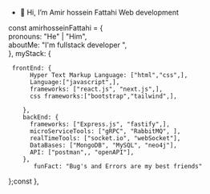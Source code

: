 - 👋 Hi, I’m Amir hossein Fattahi
 Web development 
 
const amirhosseinFattahi = {     
    pronouns: "He" | "Him",     
    aboutMe: "I'm fullstack developer ",  
    },
    myStack: {   
    
     frontEnd: {             
          Hyper Text Markup Language: ["html","css",],  
          Language:["javascript",],
          frameworks: ["react.js", "next.js",],
          css frameworks:["bootstrap","tailwind",],
          
        },         
        backEnd: {             
          frameworks: ["Express.js", "fastify",],                   
          microServiceTools: ["gRPC", "RabbitMQ", ],
          realTimeTools: ["socket.io", "webSocket"],
          DataBases: ["MongoDB", "MySQL", "neo4j"],
          API: ["postman",, "openAPI"],
        }, 
           funFact: "Bug's and Errors are my best friends" 
};const 
   },         
